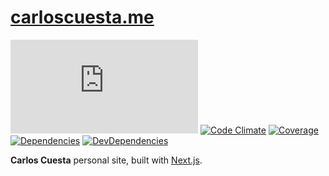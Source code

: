 # [carloscuesta.me](https://carloscuesta.me)

[![Build Status](https://img.shields.io/travis/com/carloscuesta/carloscuesta.me?style=flat-square)](https://travis-ci.com/carloscuesta/carloscuesta.me)
[![Code Climate](https://img.shields.io/codeclimate/github/carloscuesta/carloscuesta.me.svg?style=flat-square)](https://codeclimate.com/github/carloscuesta/carloscuesta.me/)
[![Coverage](https://img.shields.io/coveralls/carloscuesta/carloscuesta.me.svg?style=flat-square)](https://coveralls.io/github/carloscuesta/carloscuesta.me)
[![Dependencies](https://img.shields.io/david/carloscuesta/carloscuesta.me.svg?style=flat-square)](https://david-dm.org/carloscuesta/carloscuesta.me)
[![DevDependencies](https://img.shields.io/david/dev/carloscuesta/carloscuesta.me.svg?style=flat-square)](https://david-dm.org/carloscuesta/carloscuesta.me#info=devDependencies)

**Carlos Cuesta** personal site, built with [Next.js](https://nextjs.org/).
